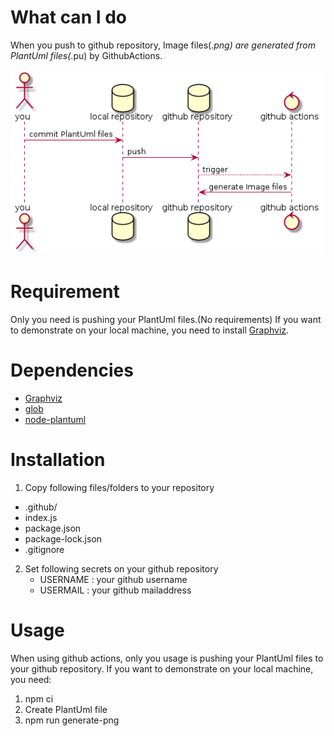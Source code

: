 # What can I do

When you push to github repository, Image files(_.png) are generated from PlantUml files(_.pu) by GithubActions.

![sample](./sample/sample.png)

# Requirement

Only you need is pushing your PlantUml files.(No requirements)
If you want to demonstrate on your local machine, you need to install [Graphviz](https://graphviz.org/).

# Dependencies

- [Graphviz](https://graphviz.org/)
- [glob](https://www.npmjs.com/package/glob)
- [node-plantuml](https://www.npmjs.com/package/node-plantuml)

# Installation

1. Copy following files/folders to your repository

- .github/
- index.js
- package.json
- package-lock.json
- .gitignore

2. Set following secrets on your github repository
   - USERNAME : your github username
   - USERMAIL : your github mailaddress

# Usage

When using github actions, only you usage is pushing your PlantUml files to your github repository.
If you want to demonstrate on your local machine, you need:

1. npm ci
1. Create PlantUml file
1. npm run generate-png
